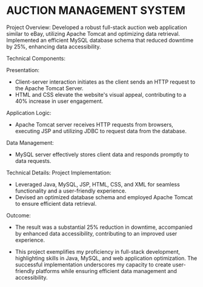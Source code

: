 # AUCTION MANAGEMENT SYSTEM

Project Overview:
Developed a robust full-stack auction web application similar to eBay, utilizing Apache Tomcat and optimizing data retrieval. Implemented an efficient MySQL database schema that reduced downtime by 25%, enhancing data accessibility.

Technical Components:

Presentation:
* Client-server interaction initiates as the client sends an HTTP request to the Apache Tomcat Server.
* HTML and CSS elevate the website's visual appeal, contributing to a 40% increase in user engagement.

Application Logic:
* Apache Tomcat server receives HTTP requests from browsers, executing JSP and utilizing JDBC to request data from the database.

Data Management:
* MySQL server effectively stores client data and responds promptly to data requests.

Technical Details:
Project Implementation:
* Leveraged Java, MySQL, JSP, HTML, CSS, and XML for seamless functionality and a user-friendly experience.
* Devised an optimized database schema and employed Apache Tomcat to ensure efficient data retrieval.

Outcome:
* The result was a substantial 25% reduction in downtime, accompanied by enhanced data accessibility, contributing to an improved user experience.

* This project exemplifies my proficiency in full-stack development, highlighting skills in Java, MySQL, and web application optimization. The successful implementation underscores my capacity to create user-friendly platforms while ensuring efficient data management and accessibility.
